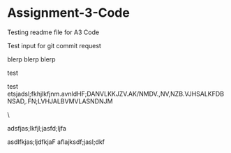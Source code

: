 # Assignment-3-Code

Testing readme file for A3 Code


Test input for git commit request

blerp blerp blerp

test


test etsjadsl;fkhjlkfjnm.avnldHF;DANVLKKJZV.AK/NMDV.,NV,NZB.VJHSALKFDBNSAD,.FN;LVHJALBVMVLASNDNJM

\

adsfjas;lkfjl;jasfd;ljfa

asdlfkjas;ljdfkjaF
aflajksdf;jasl;dkf